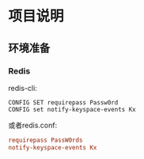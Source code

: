 # 项目说明

## 环境准备
### Redis
redis-cli:
```shell script
CONFIG SET requirepass Passw0rd
CONFIG set notify-keyspace-events Kx
```
或者redis.conf:
```ini
requirepass PassW0rds
notify-keyspace-events Kx
```